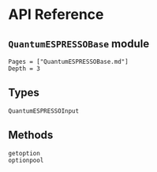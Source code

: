 # API Reference

## `QuantumESPRESSOBase` module

```@contents
Pages = ["QuantumESPRESSOBase.md"]
Depth = 3
```

## Types

```@docs
QuantumESPRESSOInput
```

## Methods

```@docs
getoption
optionpool
```
